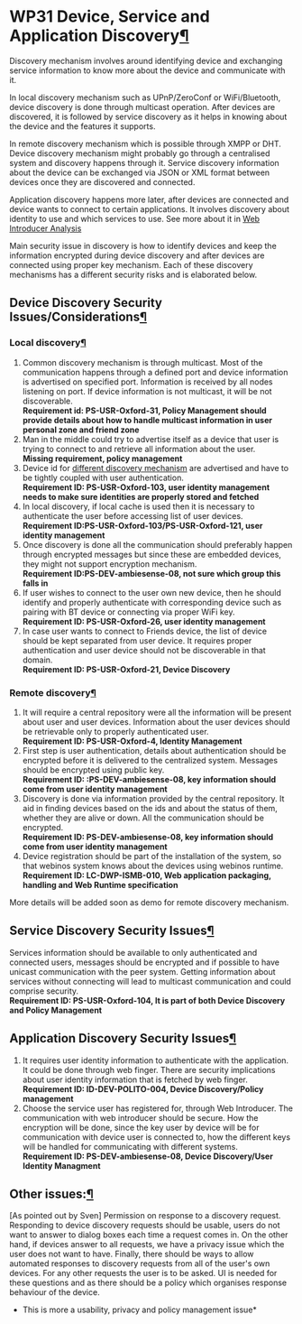 WP31 Device, Service and Application Discovery[¶](#WP31-Device-Service-and-Application-Discovery)
=================================================================================================

Discovery mechanism involves around identifying device and exchanging
service information to know more about the device and communicate with
it.

In local discovery mechanism such as UPnP/ZeroConf or WiFi/Bluetooth,
device discovery is done through multicast operation. After devices are
discovered, it is followed by service discovery as it helps in knowing
about the device and the features it supports.

In remote discovery mechanism which is possible through XMPP or DHT.
Device discovery mechanism might probably go through a centralised
system and discovery happens through it. Service discovery information
about the device can be exchanged via JSON or XML format between devices
once they are discovered and connected.

Application discovery happens more later, after devices are connected
and device wants to connect to certain applications. It involves
discovery about identity to use and which services to use. See more
about it in [Web Introducer
Analysis](/wp3-1/wiki/Web_Introducer_investigation)

Main security issue in discovery is how to identify devices and keep the
information encrypted during device discovery and after devices are
connected using proper key mechanism. Each of these discovery mechanisms
has a different security risks and is elaborated below.

Device Discovery Security Issues/Considerations[¶](#Device-Discovery-Security-IssuesConsiderations)
---------------------------------------------------------------------------------------------------

### Local discovery[¶](#Local-discovery)

1.  Common discovery mechanism is through multicast. Most of the
    communication happens through a defined port and device information
    is advertised on specified port. Information is received by all
    nodes listening on port. If device information is not multicast, it
    will be not discoverable.\
    **Requirement id: PS-USR-Oxford-31, Policy Management should provide
    details about how to handle multicast information in user personal
    zone and friend zone**
2.  Man in the middle could try to advertise itself as a device that
    user is trying to connect to and retrieve all information about the
    user.\
    **Missing requirement, policy management**
3.  Device id for [different discovery
    mechanism](/wp3-1/wiki/Addressing_and_Naming)
    are advertised and have to be tightly coupled with user
    authentication.\
    **Requirement ID: PS-USR-Oxford-103, user identity management needs
    to make sure identities are properly stored and fetched**
4.  In local discovery, if local cache is used then it is necessary to
    authenticate the user before accessing list of user devices.\
    **Requirement ID:PS-USR-Oxford-103/PS-USR-Oxford-121, user identity
    management**
5.  Once discovery is done all the communication should preferably
    happen through encrypted messages but since these are embedded
    devices, they might not support encryption mechanism.\
    **Requirement ID:PS-DEV-ambiesense-08, not sure which group this
    falls in**
6.  If user wishes to connect to the user own new device, then he should
    identify and properly authenticate with corresponding device such as
    pairing with BT device or connecting via proper WiFi key.\
    **Requirement ID: PS-USR-Oxford-26, user identity management**
7.  In case user wants to connect to Friends device, the list of device
    should be kept separated from user device. It requires proper
    authentication and user device should not be discoverable in that
    domain.\
    **Requirement ID: PS-USR-Oxford-21, Device Discovery**

### Remote discovery[¶](#Remote-discovery)

1.  It will require a central repository were all the information will
    be present about user and user devices. Information about the user
    devices should be retrievable only to properly authenticated user.\
    **Requirement ID: PS-USR-Oxford-4, Identity Management**
2.  First step is user authentication, details about authentication
    should be encrypted before it is delivered to the centralized
    system. Messages should be encrypted using public key.\
    **Requirement ID: :PS-DEV-ambiesense-08, key information should come
    from user identity management**
3.  Discovery is done via information provided by the central
    repository. It aid in finding devices based on the ids and about the
    status of them, whether they are alive or down. All the
    communication should be encrypted.\
    **Requirement ID: PS-DEV-ambiesense-08, key information should come
    from user identity management**
4.  Device registration should be part of the installation of the
    system, so that webinos system knows about the devices using webinos
    runtime.\
    **Requirement ID: LC-DWP-ISMB-010, Web application packaging,
    handling and Web Runtime specification**

More details will be added soon as demo for remote discovery mechanism.

Service Discovery Security Issues[¶](#Service-Discovery-Security-Issues)
------------------------------------------------------------------------

Services information should be available to only authenticated and
connected users, messages should be encrypted and if possible to have
unicast communication with the peer system. Getting information about
services without connecting will lead to multicast communication and
could comprise security.\
**Requirement ID: PS-USR-Oxford-104, It is part of both Device Discovery
and Policy Management**

Application Discovery Security Issues[¶](#Application-Discovery-Security-Issues)
--------------------------------------------------------------------------------

1.  It requires user identity information to authenticate with the
    application. It could be done through web finger. There are security
    implications about user identity information that is fetched by web
    finger.\
    **Requirement ID: ID-DEV-POLITO-004, Device Discovery/Policy
    management**
2.  Choose the service user has registered for, through Web Introducer.
    The communication with web introducer should be secure. How the
    encryption will be done, since the key user by device will be for
    communication with device user is connected to, how the different
    keys will be handled for communicating with different systems.\
    **Requirement ID: PS-DEV-ambiesense-08, Device Discovery/User
    Identity Managment**

Other issues:[¶](#Other-issues)
-------------------------------

[As pointed out by Sven] Permission on response to a discovery request.
Responding to device discovery requests should be usable, users do not
want to answer to dialog boxes each time a request comes in. On the
other hand, if devices answer to all requests, we have a privacy issue
which the user does not want to have. Finally, there should be ways to
allow automated responses to discovery requests from all of the user's
own devices. For any other requests the user is to be asked. UI is
needed for these questions and as there should be a policy which
organises response behaviour of the device.

-   This is more a usability, privacy and policy management issue\*

